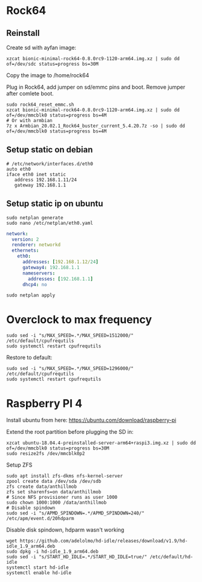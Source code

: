 # Rock64

## Reinstall

Create sd with ayfan image:
```
xzcat bionic-minimal-rock64-0.8.0rc9-1120-arm64.img.xz | sudo dd of=/dev/sdc status=progress bs=30M
```
Copy the image to /home/rock64

Plug in Rock64, add jumper on sd/emmc pins and boot.
Remove jumper after comlete boot.

```
sudo rock64_reset_emmc.sh
xzcat bionic-minimal-rock64-0.8.0rc9-1120-arm64.img.xz | sudo dd of=/dev/mmcblk0 status=progress bs=4M
# Or with armbian
7z x Armbian_20.02.1_Rock64_buster_current_5.4.20.7z -so | sudo dd of=/dev/mmcblk0 status=progress bs=4M
```

## Setup static on debian

```
# /etc/network/interfaces.d/eth0
auto eth0
iface eth0 inet static
   address 192.168.1.11/24
   gateway 192.168.1.1
```

## Setup static ip on ubuntu

```
sudo netplan generate
sudo nano /etc/netplan/eth0.yaml
```

```yaml
network:
  version: 2
  renderer: networkd
  ethernets:
    eth0:
      addresses: [192.168.1.12/24]
      gateway4: 192.168.1.1
      nameservers:
        addresses: [192.168.1.1]
      dhcp4: no
```

```
sudo netplan apply
```

# Overclock to max frequency

```
sudo sed -i "s/MAX_SPEED=.*/MAX_SPEED=1512000/" /etc/default/cpufrequtils 
sudo systemctl restart cpufrequtils
```

Restore to default:

```
sudo sed -i "s/MAX_SPEED=.*/MAX_SPEED=1296000/" /etc/default/cpufrequtils 
sudo systemctl restart cpufrequtils
```

# Raspberry PI 4

Install ubuntu from here:
https://ubuntu.com/download/raspberry-pi

Extend the root partition before plugging the SD in:
```
xzcat ubuntu-18.04.4-preinstalled-server-arm64+raspi3.img.xz | sudo dd of=/dev/mmcblk0 status=progress bs=30M
sudo resize2fs /dev/mmcblk0p2
```

Setup ZFS
```
sudo apt install zfs-dkms nfs-kernel-server
zpool create data /dev/sda /dev/sdb
zfs create data/anthillmob
zfs set sharenfs=on data/anthillmob
# Since NFS provisioner runs as user 1000
sudo chown 1000:1000 /data/anthillmob
# Disable spindown
sudo sed -i "s/APMD_SPINDOWN=.*/APMD_SPINDOWN=240/" /etc/apm/event.d/20hdparm
```

Disable disk spindown, hdparm wasn't working
```
wget https://github.com/adelolmo/hd-idle/releases/download/v1.9/hd-idle_1.9_arm64.deb
sudo dpkg -i hd-idle_1.9_arm64.deb
sudo sed -i "s/START_HD_IDLE=.*/START_HD_IDLE=true/" /etc/default/hd-idle
systemctl start hd-idle 
systemctl enable hd-idle 
```
